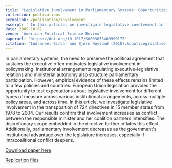 ```yaml
---
title: "Legislative Involvement in Parliamentary Systems: Opportunities, Conflict, and Institutional Constraints"
collection: publications
permalink: /publication/involvement
excerpt: ' In this article, we investigate legislative involvement in the transposition of 724 directives in 15 member states from 1978 to 2004. '
date: 2009-10-01
venue: 'American Political Science Review'
paperurl: 'https://doi.org/10.1017/S0003055409990177'
citation: 'Indraneel Sircar and Bjørn Høyland (2010).&quot;Legislative Involvement in Parliamentary Systems: Opportunities, Conflict, and Institutional Constraints.&quot;<i>American Political Science Review</i>  103 (4) 607 - 621.'
---
```

In parliamentary systems, the need to preserve the political agreement that sustains the executive often motivates legislative involvement in policymaking. Institutional arrangements regulating executive–legislative relations and ministerial autonomy also structure parliamentary participation. However, empirical evidence of these effects remains limited to a few policies and countries. European Union legislation provides the opportunity to test expectations about legislative involvement for different types of measure across various institutional arrangements, across multiple policy areas, and across time. In this article, we investigate legislative involvement in the transposition of 724 directives in 15 member states from 1978 to 2004. Our results confirm that involvement increases as conflict between the responsible minister and her coalition partners intensifies. The discretionary scope embedded in the directive further inflates this effect. Additionally, parliamentary involvement decreases as the government's institutional advantage over the legislature increases, especially if intracoalitional conflict deepens.

[Download paper here](https://www.cambridge.org/core/services/aop-cambridge-core/content/view/2D03F4C93D3967BA9D1297F2E08CD5ED/S0003055409990177a.pdf/legislative_involvement_in_parliamentary_systems_opportunities_conflict_and_institutional_constraints.pdf)

[Replication files](https://bjornhoyland.github.io/files/involvement.zip)